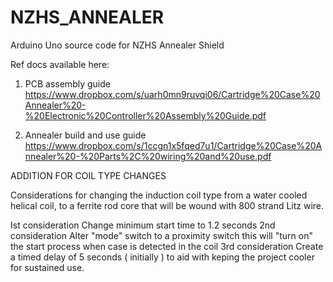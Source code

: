 # NZHS_ANNEALER
Arduino Uno source code for NZHS Annealer Shield

Ref docs available here:
1) PCB assembly guide
https://www.dropbox.com/s/uarh0mn9ruvqi06/Cartridge%20Case%20Annealer%20-%20Electronic%20Controller%20Assembly%20Guide.pdf

2) Annealer build and use guide
https://www.dropbox.com/s/1ccgn1x5fqed7u1/Cartridge%20Case%20Annealer%20-%20Parts%2C%20wiring%20and%20use.pdf


 ADDITION FOR COIL TYPE CHANGES
 
Considerations for changing the induction coil type from a water cooled helical coil, to a ferrite rod core that will be wound with 800 strand Litz wire.

Ist consideration Change minimum start time to 1.2 seconds
2nd consideration Alter "mode" switch to a proximity switch this will "turn on" the start process when  case is detected in the coil
3rd consideration Create a timed delay of 5 seconds ( initially ) to aid with keping the project cooler for sustained use.
